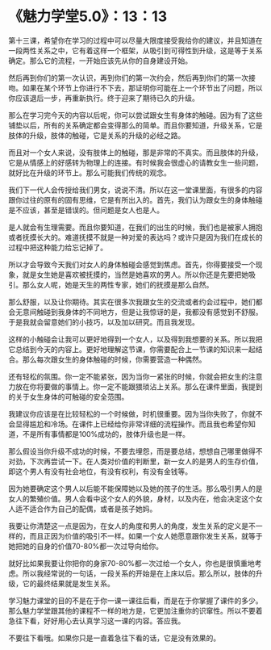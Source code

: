 # 《魅力学堂5.0》：13：13

第十三课，希望你在学习的过程中可以尽量大限度接受我给你的建议，并且知道在一段两性关系之中，它有着这样一个框架，从吸引到可得性到升级，这是等于关系确定。那么它的流程，一开始应该先从你的自身建设开始。

然后再到你们的第一次认识，再到你们的第一次约会，然后再到你们的第一次接吻。如果在某个环节上你进行不下去，那证明你可能在上一个环节出了问题，所以你应该退后一步，再重新执行。终于迎来了期待已久的升级。

那么在学习完今天的内容以后呢，你可以尝试跟女生有身体的触碰。因为有了这些铺垫以后，所有的关系确定都会变得那么的简单。而且你要知道，升级关系，它是肢体的升级，肢体的触碰，它是关系的升级的必经之路。

而且对一个女人来说，没有肢体上的触碰，那是非常的不真实。而且肢体的升级，它是从情感上的好感转为物理上的连接。有时候我会很虚心的请教女生一些问题，就好比在升级的环节上。那么可能我们传统的观念。

我们下一代人会传授给我们男女，说说不清。所以在这一堂课里面，有很多的内容跟你过往的原有的固有思维，它是有所出入的。首先，我们认为跟女生的身体触碰是不应该，甚至是错误的。但问题是女人也是人。

是人就会有生理需要。而且你要知道，在我们的出生的时候，我们也是被家人拥抱或者抚摸长大的。难道抚摸不就是一种对爱的表达吗？或许只是因为我们在成长的过程中把这种能力给忘记掉了。

所以才会导致今天我们对女人的身体触碰会感觉到焦虑。首先，你得要接受一个现象，就是女生她是喜欢被抚摸的，当然是她喜欢的男人。所以你还是先要把她吸引。那么女人呢，她是天生的两性专家，她们的抚摸是那么自然。

那么舒服，以及让你期待。其实在很多次我跟女生的交流或者约会过程中，她们都会无意间触碰到我身体的不同地方，但是让我惊讶的是，我都没有感觉到不舒服。于是我就会留意她们的小技巧，以及加以研究。而且我发现。

这样的小触碰会让我可以更好地得到一个女人，以及得到我想要的关系。所以我把它总结到今天的内容上。更好地理解这节课，你需要配合上一节课的知识来一起结合。那么每次跟女生的身体触碰的时候，你需要营造一种偶然。

还有轻松的氛围。你一定不能紧张，因为当你一紧张的时候，你就会把女生的注意力放在你将要做的事情上。你一定不能跟猥琐沾上关系。那么在课件里面，我提到的关于女生身体的可触碰的安全范围。

我建议你应该是在比较轻松的一个时候做，时机很重要。因为当你失败了，你就不会显得尴尬和冷场。在课件上已经给你非常详细的流程操作。而且我也希望你知道，不是所有事情都是100%成功的，肢体升级也是一样。

那么假设当你升级不成功的时候，不要去埋怨，而是要总结，想想自己哪里做得不对劲，下次再尝试一下。在人类对价值的判断里，新一女人的是男人的生存价值，即这个男人有没有社会地位，有没有权利，有没有金钱等。

因为她要确定这个男人以后能不能保障她以及她的孩子的生活。那么吸引男人的是女人的繁殖价值。男人会看中这个女人的外貌，身材，以及内在，他会决定这个女人适不适合作为自己的配偶，或者是孩子她妈。

我要让你清楚这一点是因为，在女人的角度和男人的角度，发生关系的定义是不一样的，而且正因为价值的吸引不一样。如果一个女人她愿意跟你发生关系，就等于她把她的自身的价值70-80%都一次过导向给你。

就好比如果我要让你把你的身家70-80%都一次过给一个女人，你也是很慎重地考虑。所以我经常说的一句话，一段关系的开始是在上床以后。那么所以，肢体的升级，它的最终结果就是发生关系。

学习魅力课堂的目的不是在于你一课一课往后看，而是在于你掌握了课件的多少。那么魅力学堂跟其他的课程不一样的地方是，它更加注重你的识窜性。所以不要着急往下看，好好用心去认真学习这一课的内容。答应我。

不要往下看哦。如果你只是一直着急往下看的话，它是没有效果的。
